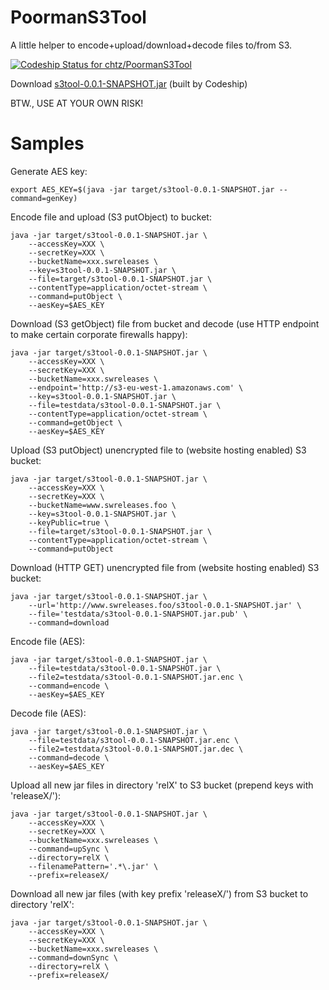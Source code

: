 # PoormanS3Tool

A little helper to encode+upload/download+decode files to/from S3.

[ ![Codeship Status for chtz/PoormanS3Tool](https://codeship.com/projects/99154270-b4b1-0133-4775-3e023a4cadff/status?branch=master)](https://codeship.com/projects/133982)

Download [s3tool-0.0.1-SNAPSHOT.jar](https://s3-eu-west-1.amazonaws.com/www.opensource.p.iraten.ch/s3tool-0.0.1-SNAPSHOT.jar) (built by Codeship)

BTW., USE AT YOUR OWN RISK!

# Samples

Generate AES key:

    export AES_KEY=$(java -jar target/s3tool-0.0.1-SNAPSHOT.jar --command=genKey)

Encode file and upload (S3 putObject) to bucket:

    java -jar target/s3tool-0.0.1-SNAPSHOT.jar \
    	--accessKey=XXX \
    	--secretKey=XXX \
    	--bucketName=xxx.swreleases \
    	--key=s3tool-0.0.1-SNAPSHOT.jar \
    	--file=target/s3tool-0.0.1-SNAPSHOT.jar \
    	--contentType=application/octet-stream \
    	--command=putObject \
    	--aesKey=$AES_KEY
		
Download (S3 getObject) file from bucket and decode (use HTTP endpoint to make certain corporate firewalls happy):		
		
	java -jar target/s3tool-0.0.1-SNAPSHOT.jar \
	    --accessKey=XXX \
	    --secretKey=XXX \
	    --bucketName=xxx.swreleases \
	    --endpoint='http://s3-eu-west-1.amazonaws.com' \
	    --key=s3tool-0.0.1-SNAPSHOT.jar \
	    --file=testdata/s3tool-0.0.1-SNAPSHOT.jar \
	    --contentType=application/octet-stream \
	    --command=getObject \
	    --aesKey=$AES_KEY
	
Upload (S3 putObject) unencrypted file to (website hosting enabled) S3 bucket: 	
	
	java -jar target/s3tool-0.0.1-SNAPSHOT.jar \
		--accessKey=XXX \
		--secretKey=XXX \
		--bucketName=www.swreleases.foo \
		--key=s3tool-0.0.1-SNAPSHOT.jar \
		--keyPublic=true \
		--file=target/s3tool-0.0.1-SNAPSHOT.jar \
		--contentType=application/octet-stream \
		--command=putObject
		
Download (HTTP GET) unencrypted file from (website hosting enabled) S3 bucket:	
		
	java -jar target/s3tool-0.0.1-SNAPSHOT.jar \
		--url='http://www.swreleases.foo/s3tool-0.0.1-SNAPSHOT.jar' \
		--file='testdata/s3tool-0.0.1-SNAPSHOT.jar.pub' \
		--command=download
		
Encode file (AES):		
		
	java -jar target/s3tool-0.0.1-SNAPSHOT.jar \
	    --file=testdata/s3tool-0.0.1-SNAPSHOT.jar \
	    --file2=testdata/s3tool-0.0.1-SNAPSHOT.jar.enc \
	    --command=encode \
	    --aesKey=$AES_KEY
	
Decode file (AES):
	
	java -jar target/s3tool-0.0.1-SNAPSHOT.jar \
	    --file=testdata/s3tool-0.0.1-SNAPSHOT.jar.enc \
	    --file2=testdata/s3tool-0.0.1-SNAPSHOT.jar.dec \
	    --command=decode \
	    --aesKey=$AES_KEY

Upload all new jar files in directory 'relX' to S3 bucket (prepend keys with 'releaseX/'):

	java -jar target/s3tool-0.0.1-SNAPSHOT.jar \
		--accessKey=XXX \
		--secretKey=XXX \
		--bucketName=xxx.swreleases \
		--command=upSync \
		--directory=relX \
		--filenamePattern='.*\.jar' \
		--prefix=releaseX/
		
Download all new jar files (with key prefix 'releaseX/') from S3 bucket to directory 'relX':
		
	java -jar target/s3tool-0.0.1-SNAPSHOT.jar \
		--accessKey=XXX \
		--secretKey=XXX \
		--bucketName=xxx.swreleases \
		--command=downSync \
		--directory=relX \
		--prefix=releaseX/
